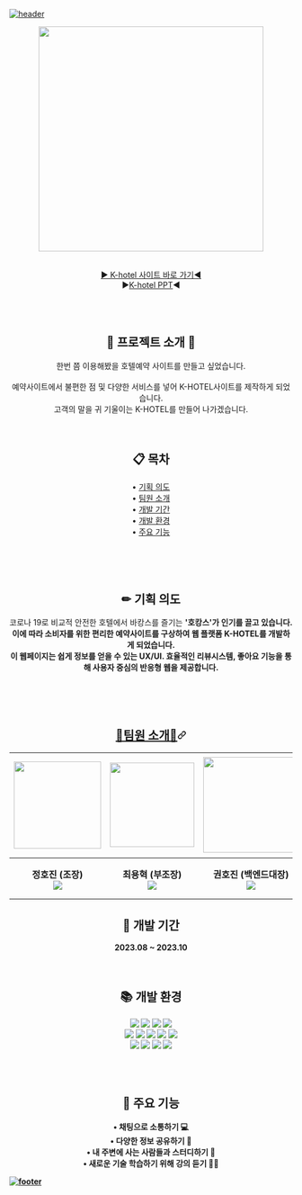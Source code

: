 <div data-target="readme-toc.content" class="Box-body px-5 pb-5">
            <article class="markdown-body entry-content container-lg" itemprop="text"><p dir="auto"><a target="_blank" rel="noopener noreferrer nofollow" href="https://camo.githubusercontent.com/babf1b5f01e3ef1e8ac15a5f52eeb3aa90a76c708dc3091c3f475860316e906e/68747470733a2f2f63617073756c652d72656e6465722e76657263656c2e6170702f6170693f747970653d736c69636526636f6c6f723d333837424646266865696768743d31383026746578743d48692c253230746865726525463025394625393125384226666f6e74416c69676e3d373026666f6e74436f6c6f723d66666626726f746174653d313326666f6e74416c69676e593d3235262673656374696f6e3d68656164657226666f6e7453697a653d3630"><img src="https://camo.githubusercontent.com/babf1b5f01e3ef1e8ac15a5f52eeb3aa90a76c708dc3091c3f475860316e906e/68747470733a2f2f63617073756c652d72656e6465722e76657263656c2e6170702f6170693f747970653d736c69636526636f6c6f723d333837424646266865696768743d31383026746578743d48692c253230746865726525463025394625393125384226666f6e74416c69676e3d373026666f6e74436f6c6f723d66666626726f746174653d313326666f6e74416c69676e593d3235262673656374696f6e3d68656164657226666f6e7453697a653d3630" alt="header" data-canonical-src="https://capsule-render.vercel.app/api?type=slice&amp;color=#c471ed;height=180&amp;text=Hi,%20there🎈%F0%9F%91%8B&amp;fontAlign=70&amp;fontColor=fff&amp;rotate=13&amp;fontAlignY=25&amp;&amp;section=header&amp;fontSize=60" style="max-width: 100%;"></a></p>
              
<div align="center" dir="auto">
  <a target="_blank" rel="noopener noreferrer" href="https://github-production-user-asset-6210df.s3.amazonaws.com/130814431/276494784-9b33fe28-2c91-458b-98ac-be2d6d469535.png?X-Amz-Algorithm=AWS4-HMAC-SHA256&X-Amz-Credential=AKIAIWNJYAX4CSVEH53A%2F20231019%2Fus-east-1%2Fs3%2Faws4_request&X-Amz-Date=20231019T051426Z&X-Amz-Expires=300&X-Amz-Signature=84e82bec42471dbfdc671d75a2993de12c43117965b06998ebb7d5cd5ab18c2c&X-Amz-SignedHeaders=host&actor_id=130814431&key_id=0&repo_id=682328599"><img width="400px" src="file:///C:/Users/2080pc/Desktop/KakaoTalk_20231018_230224215.png" style="max-width: 100%;"></a>
<p dir="auto"><br><a href="http://lnx.iptime.org" rel="nofollow">▶ K-hotel 사이트 바로 가기◀</a>
<br><g-emoji class="g-emoji" alias="arrow_forward">▶<a href="">K-hotel PPT</a>◀</g-emoji>
<br></p>

<br><br>
 <h1 align="center"> 🕍  프로젝트 소개 🕍  </h1>
 <p align="center"> 한번 쯤 이용해봤을 호텔예약 사이트를 만들고 싶었습니다. <br><br>
                    예약사이트에서 불편한 점 및 다양한 서비스를 넣어 K-HOTEL사이트를 제작하게 되었습니다. <br> 
                    고객의 말을 귀 기울이는  K-HOTEL를 만들어 나가겠습니다. <br><br><br></p>

<h2 align="center"> 📋 목차</h2>
<p align="center">
• <a href="https://github.com/marosile/helloworld#--%EA%B8%B0%ED%9A%8D-%EC%9D%98%EB%8F%84">기획 의도</a> <br>
• <a href="https://github.com/marosile/helloworld#-%ED%8C%80%EC%9B%90-%EC%86%8C%EA%B0%9C">팀원 소개</a> <br>
• <a href="https://github.com/marosile/helloworld#--%EA%B0%9C%EB%B0%9C-%EA%B8%B0%EA%B0%84-">개발 기간</a> <br>
• <a href="https://github.com/marosile/helloworld#--%EA%B0%9C%EB%B0%9C-%ED%99%98%EA%B2%BD-">개발 환경</a> <br>
• <a href="https://github.com/marosile/helloworld#--%EC%A3%BC%EC%9A%94-%EA%B8%B0%EB%8A%A5-">주요 기능</a>
</p>
<br><br><br>

<h2 align="center"> ✏ 기획 의도</h2>

<p align="center" dir="auto"> 
  코로나 19로 비교적 안전한 호텔에서 바캉스를 즐기는 <b>'호캉스'<b>가 인기를 끌고 있습니다. <br>
  이에 따라 소비자를 위한 편리한 예약사이트를 구상하여 웹 플랫폼 K-HOTEL를 개발하게 되었습니다.<br>
  이 웹페이지는 쉽게 정보를 얻을 수 있는 UX/UI. 효율적인 리뷰시스템, 좋아요 기능을 통해 사용자 중심의 반응형 웹을 제공합니다. 

</p>
<br><br><br>

<h2 align="center" tabindex="-1" id="user-content--팀원-소개" dir="auto"><a class="heading-link" href="#-팀원-소개">👧팀원 소개🧑<svg class="octicon octicon-link" viewBox="0 0 16 16" version="1.1" width="16" height="16" aria-hidden="true"><path d="m7.775 3.275 1.25-1.25a3.5 3.5 0 1 1 4.95 4.95l-2.5 2.5a3.5 3.5 0 0 1-4.95 0 .751.751 0 0 1 .018-1.042.751.751 0 0 1 1.042-.018 1.998 1.998 0 0 0 2.83 0l2.5-2.5a2.002 2.002 0 0 0-2.83-2.83l-1.25 1.25a.751.751 0 0 1-1.042-.018.751.751 0 0 1-.018-1.042Zm-4.69 9.64a1.998 1.998 0 0 0 2.83 0l1.25-1.25a.751.751 0 0 1 1.042.018.751.751 0 0 1 .018 1.042l-1.25 1.25a3.5 3.5 0 1 1-4.95-4.95l2.5-2.5a3.5 3.5 0 0 1 4.95 0 .751.751 0 0 1-.018 1.042.751.751 0 0 1-1.042.018 1.998 1.998 0 0 0-2.83 0l-2.5 2.5a1.998 1.998 0 0 0 0 2.83Z"></path></svg></a></h2>
<p dir="auto"><a name="user-content-팀원-소개"></a></p>
 <table>
    <tbody><tr>
      <td><a target="_blank" rel="noopener noreferrer" href="https://github.com/jnaacode/k-hotel/assets/130814431/d6dfab8f-ee15-4953-9aec-a84467161f25.png"><img width="155px" src="https://github.com/jnaacode/k-hotel/assets/130814431/d6dfab8f-ee15-4953-9aec-a84467161f25.png" style="max-width: 100%;"></a></td>
      <td><a target="_blank" rel="noopener noreferrer" href=".png"><img width="150px" src=".png" style="max-width: 100%;"></a></td>
      <td><a target="_blank" rel="noopener noreferrer" href=".png"><img width="170px" src=".png" style="max-width: 100%;"></a></td>
      <td><a target="_blank" rel="noopener noreferrer" href=""><img width="180px" src=".png" style="max-width: 100%;"></a></td>
      <td><a target="_blank" rel="noopener noreferrer" href=""><img width="150px" src=".png" style="max-width: 100%;"></a></td>
      <td><a target="_blank" rel="noopener noreferrer" href=""><img width="150px" src=".png" style="max-width: 100%;"></a></td>
    </tr>
    <tr>
      <th>정호진 (조장) <a href="https://github.com/hojin1111"><br><img src="https://camo.githubusercontent.com/5148c757ec30584083d0dc8c25ee75363e4bc37a55889b989e864549f6b08132/68747470733a2f2f696d672e736869656c64732e696f2f62616467652f6769746875622d3138313731373f7374796c653d666c6174266c6f676f3d676974687562266c6f676f436f6c6f723d7768697465" data-canonical-src="https://img.shields.io/badge/github-181717?style=flat&amp;logo=github&amp;logoColor=white" style="max-width: 100%;"></a></th>
      <th>최용혁 (부조장) <a href="https://github.com/yonghyuk97"><br><img src="https://camo.githubusercontent.com/5148c757ec30584083d0dc8c25ee75363e4bc37a55889b989e864549f6b08132/68747470733a2f2f696d672e736869656c64732e696f2f62616467652f6769746875622d3138313731373f7374796c653d666c6174266c6f676f3d676974687562266c6f676f436f6c6f723d7768697465" data-canonical-src="https://img.shields.io/badge/github-181717?style=flat&amp;logo=github&amp;logoColor=white" style="max-width: 100%;"></a></th>
      <th>권호진 (백엔드대장) <a href="https://github.com/hj-1008"><br><img src="https://camo.githubusercontent.com/5148c757ec30584083d0dc8c25ee75363e4bc37a55889b989e864549f6b08132/68747470733a2f2f696d672e736869656c64732e696f2f62616467652f6769746875622d3138313731373f7374796c653d666c6174266c6f676f3d676974687562266c6f676f436f6c6f723d7768697465" data-canonical-src="https://img.shields.io/badge/github-181717?style=flat&amp;logo=github&amp;logoColor=white" style="max-width: 100%;"></a></th>
      <th>이유성 (디테일대장) <a href="https://github.com/GG0bugi"><br><img src="https://camo.githubusercontent.com/5148c757ec30584083d0dc8c25ee75363e4bc37a55889b989e864549f6b08132/68747470733a2f2f696d672e736869656c64732e696f2f62616467652f6769746875622d3138313731373f7374796c653d666c6174266c6f676f3d676974687562266c6f676f436f6c6f723d7768697465" data-canonical-src="https://img.shields.io/badge/github-181717?style=flat&amp;logo=github&amp;logoColor=white" style="max-width: 100%;"></a></th>
      <th>박진아 (일정•기획대장)<a href="https://github.com/jnaacode"><br><img src="https://camo.githubusercontent.com/5148c757ec30584083d0dc8c25ee75363e4bc37a55889b989e864549f6b08132/68747470733a2f2f696d672e736869656c64732e696f2f62616467652f6769746875622d3138313731373f7374796c653d666c6174266c6f676f3d676974687562266c6f676f436f6c6f723d7768697465" data-canonical-src="https://img.shields.io/badge/github-181717?style=flat&amp;logo=github&amp;logoColor=white" style="max-width: 100%;"></a></th>
       <th>한준수 (막내)<a href="https://github.com/junsu2134"><br><img src="https://camo.githubusercontent.com/5148c757ec30584083d0dc8c25ee75363e4bc37a55889b989e864549f6b08132/68747470733a2f2f696d672e736869656c64732e696f2f62616467652f6769746875622d3138313731373f7374796c653d666c6174266c6f676f3d676974687562266c6f676f436f6c6f723d7768697465" data-canonical-src="https://img.shields.io/badge/github-181717?style=flat&amp;logo=github&amp;logoColor=white" style="max-width: 100%;"></a></th>
    </tr>
  </tbody></table>

 <h2 align="center"> 📅 개발 기간 </h2>
 <p align="center"> 2023.08 ~ 2023.10 <br><br><br></p>

  <h2 align="center"> 📚 개발 환경 </h2>
 <div align=center> 
  <img src="https://img.shields.io/badge/java-007396?style=flat&logo=java&logoColor=white"> 
  <img src="https://img.shields.io/badge/html5-E34F26?style=flat&logo=html5&logoColor=white"> 
  <img src="https://img.shields.io/badge/css-1572B6?style=flat&logo=css3&logoColor=white"> 
  <img src="https://img.shields.io/badge/javascript-F7DF1E?style=flat&logo=javascript&logoColor=black"> 
   <br>
  <img src="https://img.shields.io/badge/jquery-0769AD?style=flat&logo=jquery&logoColor=white">
   <img src="https://img.shields.io/badge/apachetomcat-F7DF1E?style=flat&logo=apachetomcat&logoColor=white">
  <img src="https://img.shields.io/badge/oracle-F80000?style=flat&logo=oracle&logoColor=white"> 
  <img src="https://img.shields.io/badge/mysql-4479A1?style=flat&logo=mysql&logoColor=white">  
  <img src="https://img.shields.io/badge/json-61DAFB?style=flat&logo=json&logoColor=black"> 
  <br>
  <img src="https://img.shields.io/badge/spring-6DB33F?style=flat&logo=spring&logoColor=white"> 
  <img src="https://img.shields.io/badge/github-181717?style=flat&logo=github&logoColor=white">
  <img src="https://img.shields.io/badge/git-F05032?style=flats&logo=git&logoColor=white">
    <img src="https://img.shields.io/badge/visualstudiocode-1572B6?style=flats&logo=visualstudiocode&logoColor=white">

  <br> <br>
</div>

<h2 align="center"> 🔎 주요 기능 </h2>
<p align="center">
• 채팅으로 소통하기 💻<br>
• 다양한 정보 공유하기 💬 <br>
• 내 주변에 사는 사람들과 스터디하기 📑<br>
• 새로운 기술 학습하기 위해 강의 듣기 👩‍🏫 <br>
</p>

</div>
<p dir="auto"><a target="_blank" rel="noopener noreferrer nofollow" href="https://camo.githubusercontent.com/bcb8b12c487838186877bb3f994342c4e0b674d50332a6d6dbf98b21a95a0594/68747470733a2f2f63617073756c652d72656e6465722e76657263656c2e6170702f6170693f747970653d736c69636526636f6c6f723d303235334132266865696768743d3138302673656374696f6e3d666f6f74657226666f6e7453697a653d3630"><img src="https://camo.githubusercontent.com/bcb8b12c487838186877bb3f994342c4e0b674d50332a6d6dbf98b21a95a0594/68747470733a2f2f63617073756c652d72656e6465722e76657263656c2e6170702f6170693f747970653d736c69636526636f6c6f723d303235334132266865696768743d3138302673656374696f6e3d666f6f74657226666f6e7453697a653d3630" alt="footer" data-canonical-src="https://capsule-render.vercel.app/api?type=slice&amp;color=0253A2&amp;height=180&amp;section=footer&amp;fontSize=60" style="max-width: 100%;"></a></p>
</article>
          </div>
